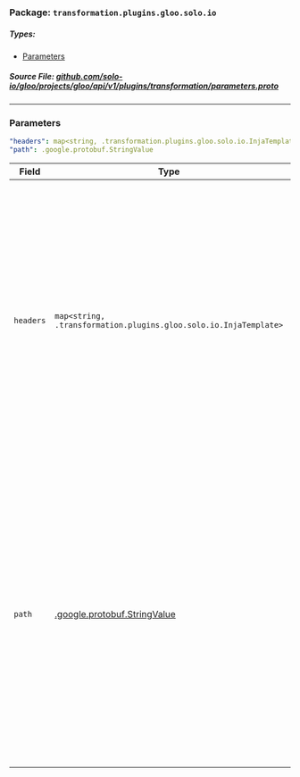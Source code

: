 <!-- Code generated by solo-kit. DO NOT EDIT. -->

### Package: `transformation.plugins.gloo.solo.io` 
##### Types:


- [Parameters](#Parameters)
  



##### Source File: [github.com/solo-io/gloo/projects/gloo/api/v1/plugins/transformation/parameters.proto](https://github.com/solo-io/gloo/blob/master/projects/gloo/api/v1/plugins/transformation/parameters.proto)





---
### <a name="Parameters">Parameters</a>



```yaml
"headers": map<string, .transformation.plugins.gloo.solo.io.InjaTemplate>
"path": .google.protobuf.StringValue

```

| Field | Type | Description | Default |
| ----- | ---- | ----------- |----------- | 
| `headers` | `map<string, .transformation.plugins.gloo.solo.io.InjaTemplate>` | headers that will be used to extract data for processing output templates Gloo will search for parameters by their name in header value strings, enclosed in single curly braces Example: extensions: parameters: headers: x-user-id: { userId } |  |
| `path` | [.google.protobuf.StringValue](https://developers.google.com/protocol-buffers/docs/reference/csharp/class/google/protobuf/well-known-types/string-value) | part of the (or the entire) path that will be used extract data for processing output templates Gloo will search for parameters by their name in header value strings, enclosed in single curly braces Example: extensions: parameters: path: /users/{ userId } |  |





<!-- Start of HubSpot Embed Code -->
<script type="text/javascript" id="hs-script-loader" async defer src="//js.hs-scripts.com/5130874.js"></script>
<!-- End of HubSpot Embed Code -->
